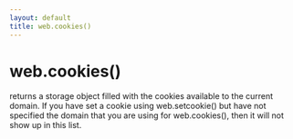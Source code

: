 ```yaml
---
layout: default
title: web.cookies()
---
```


# web.cookies()

returns a storage object filled with the cookies available to the current domain.  If you have set a cookie using web.setcookie() but have not specified the domain that you are using for web.cookies(), then it will not show up in this list.